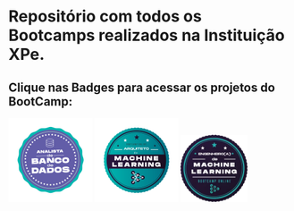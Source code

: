 # Repositório com todos os Bootcamps realizados na Instituição XPe.

## Clique nas Badges para acessar os projetos do  BootCamp:


<a href="https://github.com/Jcnok/Bootcamps_XPe/tree/main/Analista_BD/Projeto01#bootcamp-analista-de-banco-de-dados">
<img src="imagens\analista_BD.svg" title="Analista de Banco de Dados" width="150" height="150"></a>
<a href="https://github.com/Jcnok/Bootcamps_XPe/tree/main/Arquiteto_ML#este-reposit%C3%B3rio-cont%C3%A9m-todos-os-projetos-realizados-durante-o-bootcamp-de-arquiteto-de-machine-learning">
<img src="imagens\arquiteto_ML.svg" title="Arquiteto de Machine Learning" width="150" height="150"></a>
<a href="https://github.com/Jcnok/Bootcamps_XPe/tree/main/Analista_BD/Projeto01#bootcamp-analista-de-banco-de-dados">
<img src="imagens\engenheiro_ML.png" title="Engenheiro de Machine Learning" width="120" height="120"></a>                
